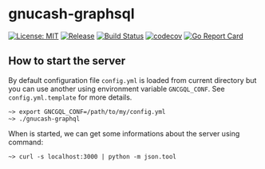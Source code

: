 # gnucash-graphsql

[![License: MIT](https://img.shields.io/badge/License-MIT-blue.svg)](https://opensource.org/licenses/MIT)
[![Release](https://img.shields.io/github/release/vinymeuh/gnucash-graphql.svg)](https://github.com/vinymeuh/gnucash-graphql/releases/latest)
[![Build Status](https://travis-ci.org/vinymeuh/gnucash-graphql.svg?branch=master)](https://travis-ci.org/vinymeuh/gnucash-graphql)
[![codecov](https://codecov.io/gh/vinymeuh/gnucash-graphql/branch/master/graph/badge.svg)](https://codecov.io/gh/vinymeuh/gnucash-graphql)
[![Go Report Card](https://goreportcard.com/badge/github.com/vinymeuh/gnucash-graphql)](https://goreportcard.com/report/github.com/vinymeuh/gnucash-graphql)

## How to start the server

By default configuration file ```config.yml``` is loaded from current directory but you can use another using environment variable  ```GNCGQL_CONF```. See ```config.yml.template``` for more details.

```
~> export GNCGQL_CONF=/path/to/my/config.yml
~> ./gnucash-graphql
```


When is started, we can get some informations about the server using command:

```
~> curl -s localhost:3000 | python -m json.tool
```
